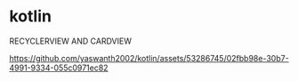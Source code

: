 # kotlin
RECYCLERVIEW AND CARDVIEW


https://github.com/yaswanth2002/kotlin/assets/53286745/02fbb98e-30b7-4991-9334-055c0971ec82

